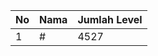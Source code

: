 | No | Nama            | Jumlah Level |
|----|-----------------|--------------|
| 1  | #    |    4527        |
